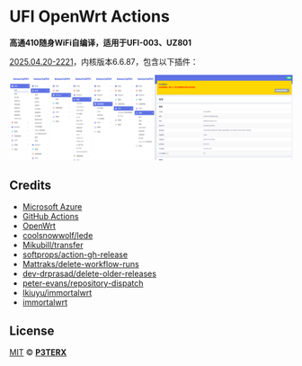 # UFI OpenWrt Actions

**高通410随身WiFi自编译，适用于UFI-003、UZ801**

[2025.04.20-2221](https://github.com/pham38/lkiuyu-immortalwrt-action/releases/tag/2025.04.20-2221)，内核版本6.6.87，包含以下插件：

![2025.04.20-2221](./2025.04.20-2221.png)


## Credits

- [Microsoft Azure](https://azure.microsoft.com)
- [GitHub Actions](https://github.com/features/actions)
- [OpenWrt](https://github.com/openwrt/openwrt)
- [coolsnowwolf/lede](https://github.com/coolsnowwolf/lede)
- [Mikubill/transfer](https://github.com/Mikubill/transfer)
- [softprops/action-gh-release](https://github.com/softprops/action-gh-release)
- [Mattraks/delete-workflow-runs](https://github.com/Mattraks/delete-workflow-runs)
- [dev-drprasad/delete-older-releases](https://github.com/dev-drprasad/delete-older-releases)
- [peter-evans/repository-dispatch](https://github.com/peter-evans/repository-dispatch)
- [lkiuyu/immortalwrt](https://github.com/lkiuyu/immortalwrt)
- [immortalwrt](https://github.com/immortalwrt/immortalwrt)

## License

[MIT](https://github.com/P3TERX/Actions-OpenWrt/blob/main/LICENSE) © [**P3TERX**](https://p3terx.com)

